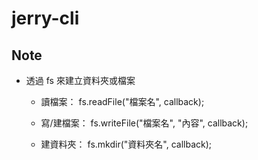 # jerry-cli

## Note
  - 透過 fs 來建立資料夾或檔案

    + 讀檔案：
        fs.readFile("檔案名", callback);

    + 寫/建檔案：
        fs.writeFile("檔案名", "內容", callback);

    + 建資料夾：
        fs.mkdir("資料夾名", callback);